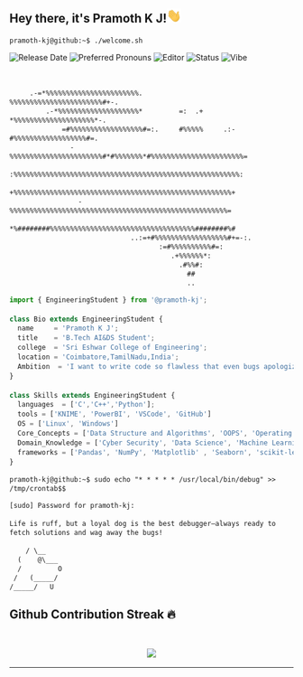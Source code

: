 <h2>Hey there, it's Pramoth K J!<img src="https://raw.githubusercontent.com/ABSphreak/ABSphreak/master/gifs/Hi.gif" height="25px"></h2>


```console
pramoth-kj@github:~$ ./welcome.sh
```
![Release Date](https://img.shields.io/badge/Release-May%2029-lightblue)
![Preferred Pronouns](https://img.shields.io/badge/Pronouns-He%2FHim-blue)
![Editor](https://img.shields.io/badge/%F0%9F%94%A7Editor-VSCode-yellow)
![Status](https://img.shields.io/badge/Status-Enthiran%20Mode%20Activated-lightgreen)
![Vibe](https://img.shields.io/badge/Vibe-Badass-blueviolet)
```

                                                                   
     .-=*%%%%%%%%%%%%%%%%%%%%%%%.                         %%%%%%%%%%%%%%%%%%%%%%%#+-.     
         .-*%%%%%%%%%%%%%%%%%%%%*         =:  .+         *%%%%%%%%%%%%%%%%%%%%*-.         
             =#%%%%%%%%%%%%%%%%%%#=:.     #%%%%%     .:-#%%%%%%%%%%%%%%%%%%#=.            
               -%%%%%%%%%%%%%%%%%%%%%%%#*#%%%%%%%*#%%%%%%%%%%%%%%%%%%%%%%%=               
                :%%%%%%%%%%%%%%%%%%%%%%%%%%%%%%%%%%%%%%%%%%%%%%%%%%%%%%%%:                
                 +%%%%%%%%%%%%%%%%%%%%%%%%%%%%%%%%%%%%%%%%%%%%%%%%%%%%%%+                 
                 -%%%%%%%%%%%%%%%%%%%%%%%%%%%%%%%%%%%%%%%%%%%%%%%%%%%%%%=                 
                 *%########%%%%%%%%%%%%%%%%%%%%%%%%%%%%%%%%%%%%########%#                 
                              ..:=+#%%%%%%%%%%%%%%%%%%#+=-:.                              
                                     :=#%%%%%%%%%%#=:                                     
                                        .+%%%%%%*:                                        
                                          .#%%#:                                          
                                            ##                                            
                                            ..                                                                                                              

```

```js
import { EngineeringStudent } from '@pramoth-kj';

class Bio extends EngineeringStudent {
  name     = 'Pramoth K J';
  title    = 'B.Tech AI&DS Student';
  college  = 'Sri Eshwar College of Engineering';
  location = 'Coimbatore,TamilNadu,India';
  Ambition  = 'I want to write code so flawless that even bugs apologize for intruding!';
}

class Skills extends EngineeringStudent {
  languages  = ['C','C++','Python'];
  tools = ['KNIME', 'PowerBI', 'VSCode', 'GitHub']
  OS = ['Linux', 'Windows'] 
  Core_Concepts = ['Data Structure and Algorithms', 'OOPS', 'Operating System']
  Domain_Knowledge = ['Cyber Security', 'Data Science', 'Machine Learning']
  frameworks = ['Pandas', 'NumPy', 'Matplotlib' , 'Seaborn', 'scikit-learn', 'TensorFlow' , 'PyTorch']
}
```
```console
pramoth-kj@github:~$ sudo echo "* * * * * /usr/local/bin/debug" >> /tmp/crontab$$
```

```
[sudo] Password for pramoth-kj:

Life is ruff, but a loyal dog is the best debugger—always ready to fetch solutions and wag away the bugs!

    / \__
  (    @\___
  /         O
 /   (_____/
/_____/   U

```
## Github Contribution Streak 🔥 

<br>
<p align='center'><img src="https://github-readme-streak-stats.herokuapp.com?user=pramoth-kj&theme=black-ice&hide_border=true&date_format=M%20j%5B%2C%20Y%5D"></p>

<hr><br>
